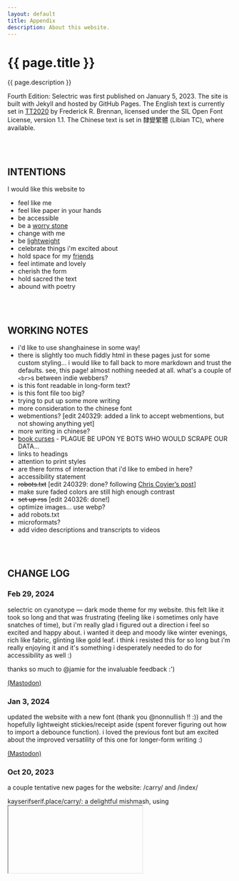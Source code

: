 ```yaml
---
layout: default
title: Appendix
description: About this website.
---
```


<div class="intro">
  <h1>{{ page.title }}</h1>
  <div>
    <p>{{ page.description }}</p>
  </div>
</div>

Fourth Edition: Selectric was first published on January 5, 2023. The site is built with Jekyll and hosted by GitHub Pages. The English text is currently set in [TT2020](https://copypaste.wtf/TT2020/) by Frederick R. Brennan, licensed under the SIL Open Font License, version 1.1. The Chinese text is set in <span lang="zh">隸變繁體</span> (Libian TC), where available.

<br>
<br>

## INTENTIONS

I would like this website to

- feel like me
- feel like paper in your hands
- be accessible
- be a [worry stone](https://ethanmarcotte.com/wrote/let-a-website-be-a-worry-stone/)
- change with me
- be [lightweight](https://laurelschwulst.com/e/ultralight-fruitful-school/)
- celebrate things i'm excited about
- hold space for my [friends](/carry)
- feel intimate and lovely
- cherish the form
- hold sacred the text
- abound with poetry

<br>
<br>

## WORKING NOTES
- i'd like to use shanghainese in some way!
- there is slightly too much fiddly html in these pages just for some custom styling... i would like to fall back to more markdown and trust the defaults. see, this page! almost nothing needed at all. what's a couple of <code>&lt;br&gt;</code>s between indie webbers?
- is this font readable in long-form text?
- is this font file too big?
- trying to put up some more writing
- more consideration to the chinese font
- webmentions? [edit 240329: added a link to accept webmentions, but not showing anything yet]
- more writing in chinese?
- [book curses](https://en.wikipedia.org/wiki/Book_curse) - PLAGUE BE UPON YE BOTS WHO WOULD SCRAPE OUR DATA...
- links to headings
- attention to print styles
- are there forms of interaction that i'd like to embed in here?
- accessibility statement
- ~~robots.txt~~ [edit 240329: done? following [Chris Coyier’s post](https://chriscoyier.net/2024/03/29/11198/)]
- make sure faded colors are still high enough contrast
- ~~set up rss~~ [edit 240326: done!]
- optimize images... use webp?
- add robots.txt
- microformats?
- add video descriptions and transcripts to videos

<br>
<br>

## CHANGE LOG

### Feb 29, 2024

selectric on cyanotype — dark mode theme for my website. this felt like it took so long and that was frustrating (feeling like i sometimes only have snatches of time), but i'm really glad i figured out a direction i feel so excited and happy about. i wanted it deep and moody like winter evenings, rich like fabric, glinting like gold leaf. i think i resisted this for so long but i'm really enjoying it and it's something i desperately needed to do for accessibility as well :)

thanks so much to @jamie for the invaluable feedback :')

[(Mastodon)](https://sunny.garden/@kayserifserif/112017452669480580)

### Jan 3, 2024

updated the website with a new font (thank you @nonnullish !! :)) and the hopefully lightweight stickies/receipt aside (spent forever figuring out how to import a debounce function). i loved the previous font but am excited about the improved versatility of this one for longer-form writing :)

[(Mastodon)](https://sunny.garden/@kayserifserif/111695211677563740)

### Oct 20, 2023

a couple tentative new pages for the website: /carry/ and /index/

kayserifserif.place/carry/: a delightful mishmash, using <iframe>s, of some of my friends' websites, with all the unexpected side effects and errant javascript and console logs <3

kayserifserif.place/index/: an ongoing index of themes in the work. i'm trying to learn more about the craft of indexing, both as traditionally conducted for a Published work like a book, as well as in the fuzzier context of a live, updating work like a website/portfolio. what does that look like? i know the answer is probably something algorithmic, or tools-for-thought-ish, but for now i like the exercise of taking time to reflect on the work and manually tease out relevant and interesting themes.

other notes: i love this light font, but it can be hard on the eyes. i'm trying to improve the contrast, but apologies for it not being quite there yet!

[(Mastodon)](https://sunny.garden/@kayserifserif/111267940089879357)

### Feb 6, 2023

i loved the look of these program notes, how the music and the (movement titles?) evoke such a strong sense of a journey

i wanted to take inspiration for something similar on the “about” section of my website

[(Twitter)](https://twitter.com/kayserifserif/status/1622653590417416216) _(to replace with archive link)_

### Jan 6, 2023

i have a new website and i love it 🥹🥹

this is the first major redesign i've done in maybe 6 years. i'm so happy about it because i know my interests and taste have evolved and become much more specific and clear to me, and this makes me feel like i can finally let other people see it as a rep. of me & my work!!

and more than that, it finally starts to feel like *my* place on the internet — somewhere i can come back to and tend regularly and sit in and have fun with. there are more interactive and experimental elements i want to add but this feels like a much better starting point

i also wanted to bring in those elements of metadata and archiving and front/back matter that i like so much! the table of contents is inspired by diana wynne jones, and the metadata for each project is tracked in a spreadsheet that i keep for myself

my goal is to make it feel lightweight but elegant, detailed but relaxed, and clean but *warm*!! the same way this typeface by @mjmcmaster (like Light Italic, and Vulf Mono) is sort of a simple monospace but so lovely and warm and sweet (thank you so much for this!!)

(p.s. there is also a 404 page)

[(Twitter)](https://twitter.com/kayserifserif/status/1611439888796377088) _(to replace with archive link)_
